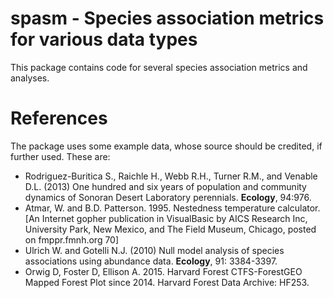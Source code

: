 # spasm - **Sp**ecies **as**sociation **m**etrics for various data types

This package contains code for several species association metrics and analyses.


# References

The package uses some example data, whose source should be credited, if further used. These are:

- Rodriguez-Buritica S., Raichle H., Webb R.H., Turner R.M., and Venable D.L. (2013) One hundred and six years of population and community dynamics of Sonoran Desert Laboratory perennials. **Ecology**, 94:976.
- Atmar, W. and B.D. Patterson. 1995. Nestedness temperature calculator. [An Internet gopher publication in VisualBasic by AICS Research Inc, University Park, New Mexico, and The Field Museum, Chicago, posted on fmppr.fmnh.org 70]
- Ulrich W. and Gotelli N.J. (2010) Null model analysis of species associations using abundance data. **Ecology**, 91: 3384-3397.
- Orwig D, Foster D, Ellison A. 2015. Harvard Forest CTFS-ForestGEO Mapped Forest Plot since 2014. Harvard Forest Data Archive: HF253.
